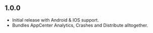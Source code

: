 ## 1.0.0

* Initial release with Android & IOS support.
* Bundles AppCenter Analytics, Crashes and Distribute alltogether.
